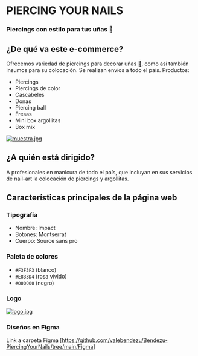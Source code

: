 # PIERCING YOUR  NAILS
### Piercings con estilo para tus uñas  :gem:

## ¿De qué va este e-commerce?
Ofrecemos variedad de piercings para decorar uñas :nail_care:, como así también insumos para su colocación. Se realizan envíos a todo el país.
Productos:
- Piercings
- Piercings de color
- Cascabeles
- Donas
- Piercing ball
- Fresas
- Mini box argollitas
- Box mix

[![muestra.jpg](https://i.postimg.cc/L672BhLP/muestra.jpg)](https://postimg.cc/7fgFqHBP)

## ¿A quién está dirigido?
A profesionales en manicura de todo el país, que incluyan en sus servicios de nail-art la colocación de piercings y argollitas.

## Características principales de la página web

### Tipografía
- Nombre: Impact
- Botones: Montserrat 
- Cuerpo: Source sans pro

### Paleta de colores
- `#F3F3F3` (blanco)
- `#E833D4` (rosa vívido)
- `#000000` (negro)

### Logo

[![logo.jpg](https://i.postimg.cc/4nRK0ntW/logo.jpg)](https://postimg.cc/wRFTyqwN)

### Diseños en Figma
Link a carpeta Figma
[https://github.com/valebendezu/Bendezu-PiercingYourNails/tree/main/Figma]
